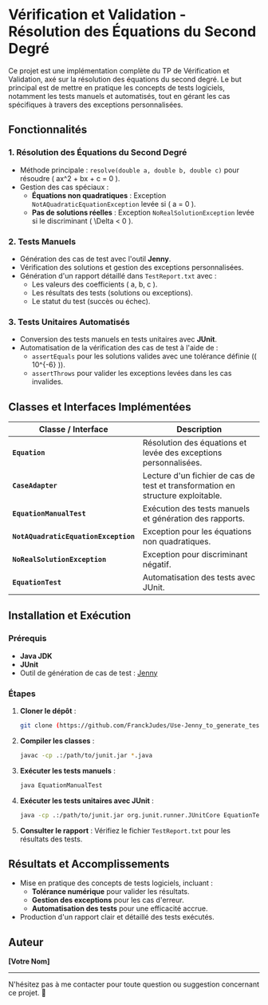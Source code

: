 #  Vérification et Validation - Résolution des Équations du Second Degré

Ce projet est une implémentation complète du TP de Vérification et Validation, axé sur la résolution des équations du second degré. Le but principal est de mettre en pratique les concepts de tests logiciels, notamment les tests manuels et automatisés, tout en gérant les cas spécifiques à travers des exceptions personnalisées.

## Fonctionnalités

### 1. Résolution des Équations du Second Degré
- Méthode principale : `resolve(double a, double b, double c)` pour résoudre \( ax^2 + bx + c = 0 \).
- Gestion des cas spéciaux :
  - **Équations non quadratiques** : Exception `NotAQuadraticEquationException` levée si \( a = 0 \).
  - **Pas de solutions réelles** : Exception `NoRealSolutionException` levée si le discriminant \( \Delta < 0 \).

### 2. Tests Manuels
- Génération des cas de test avec l'outil **Jenny**.
- Vérification des solutions et gestion des exceptions personnalisées.
- Génération d'un rapport détaillé dans `TestReport.txt` avec :
  - Les valeurs des coefficients \( a, b, c \).
  - Les résultats des tests (solutions ou exceptions).
  - Le statut du test (succès ou échec).

### 3. Tests Unitaires Automatisés
- Conversion des tests manuels en tests unitaires avec **JUnit**.
- Automatisation de la vérification des cas de test à l'aide de :
  - `assertEquals` pour les solutions valides avec une tolérance définie (\( 10^{-6} \)).
  - `assertThrows` pour valider les exceptions levées dans les cas invalides.

## Classes et Interfaces Implémentées

| Classe / Interface                 | Description                                                                     |
|------------------------------------|---------------------------------------------------------------------------------|
| **`Equation`**                     | Résolution des équations et levée des exceptions personnalisées.                |
| **`CaseAdapter`**                  | Lecture d'un fichier de cas de test et transformation en structure exploitable. |
| **`EquationManualTest`**           | Exécution des tests manuels et génération des rapports.                         |
| **`NotAQuadraticEquationException`** | Exception pour les équations non quadratiques.                                  |
| **`NoRealSolutionException`**      | Exception pour discriminant négatif.                                            |
| **`EquationTest`**                 | Automatisation des tests avec JUnit.                                            |

## Installation et Exécution

### Prérequis
- **Java JDK**
- **JUnit**
- Outil de génération de cas de test : [Jenny](http://bennycheung.github.io/Jenny/)

### Étapes

1. **Cloner le dépôt** :
   ```bash
   git clone (https://github.com/FranckJudes/Use-Jenny_to_generate_test_Case/)
   ```

2. **Compiler les classes** :
   ```bash
   javac -cp .:/path/to/junit.jar *.java
   ```

3. **Exécuter les tests manuels** :
   ```bash
   java EquationManualTest
   ```

4. **Exécuter les tests unitaires avec JUnit** :
   ```bash
   java -cp .:/path/to/junit.jar org.junit.runner.JUnitCore EquationTest
   ```

5. **Consulter le rapport** : Vérifiez le fichier `TestReport.txt` pour les résultats des tests.

## Résultats et Accomplissements
- Mise en pratique des concepts de tests logiciels, incluant :
  - **Tolérance numérique** pour valider les résultats.
  - **Gestion des exceptions** pour les cas d'erreur.
  - **Automatisation des tests** pour une efficacité accrue.
- Production d'un rapport clair et détaillé des tests exécutés.

## Auteur
**[Votre Nom]**

---
N'hésitez pas à me contacter pour toute question ou suggestion concernant ce projet. 🚀
